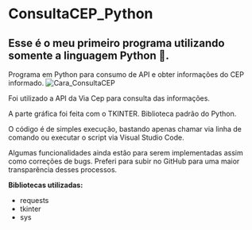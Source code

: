 # ConsultaCEP_Python

## Esse é o meu primeiro programa utilizando somente a linguagem Python :snake:.

Programa em Python para consumo de API e obter informações do CEP informado.
![Cara_ConsultaCEP](https://user-images.githubusercontent.com/34575344/115898927-8580d680-a434-11eb-9239-3b2ce2a2815b.png)

Foi utilizado a API da Via Cep para consulta das informações.

A parte gráfica foi feita com o TKINTER. Biblioteca padrão do Python.

O código é de simples execução, bastando apenas chamar via linha de comando ou executar o script via Visual Studio Code.

Algumas funcionalidades ainda estão para serem implementadas assim como correções de bugs. Preferi para subir no GitHub para uma maior transparência desses processos.

**Bibliotecas utilizadas:**

* requests
* tkinter
* sys
